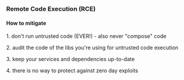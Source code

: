 ### Remote Code Execution (RCE)

#### How to mitigate

<p class="fragment fade-in">
    1. don't run untrusted code (EVER!) - also never "compose" code
</p>

<p class="fragment fade-in">
    2. audit the code of the libs you're using for untrusted code execution
</p>

<p class="fragment fade-in">
    3. keep your services and dependencies up-to-date
</p>

<p class="fragment fade-in">
    4. there is no way to protect against zero day exploits
</p>